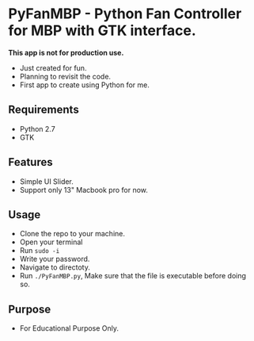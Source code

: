 # PyFanMBP - Python Fan Controller for MBP with GTK interface.
**This app is not for production use.** 
- Just created for fun.
- Planning to revisit the code. 
- First app to create using Python for me. 

## Requirements
- Python 2.7
- GTK

## Features
- Simple UI Slider.
- Support only 13" Macbook pro for now. 

## Usage
- Clone the repo to your machine. 
- Open your terminal
- Run `sudo -i`
- Write your password.
- Navigate to directoty. 
- Run `./PyFanMBP.py`, Make sure that the file is executable before doing so. 

## Purpose
- For Educational Purpose Only. 



